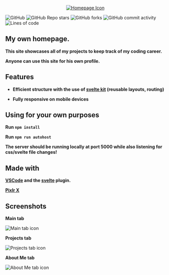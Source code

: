 <p align="center"><a href='https://shadofer.herokuapp.com'><img src='https://i.ibb.co/CtH30k5/homepage-icon.png' alt='Homepage Icon'></a></p>

![GitHub](https://img.shields.io/github/license/Shadofer/homepage) ![GitHub Repo stars](https://img.shields.io/github/stars/Shadofer/homepage?style=social) ![GitHub forks](https://img.shields.io/github/forks/Shadofer/homepage?style=social) ![GitHub commit activity](https://img.shields.io/github/commit-activity/m/Shadofer/homepage) ![Lines of code](https://img.shields.io/tokei/lines/github/Shadofer/homepage)

## My own homepage.

**This site showcases all of my projects to keep track of my coding career.**

**Anyone can use this site for his own profile.**

## Features

-   **Efficient structure with the use of [svelte kit](https://kit.svelte.dev/) (reusable layouts, routing)**

-   **Fully responsive on mobile devices**

## Using for your own purposes

**Run `npm install`**

**Run `npm run autohost`**

**The server should be running locally at port 5000 while also listening for css/svelte file changes!**

## Made with

**[VSCode](https://code.visualstudio.com/) and the [svelte](https://marketplace.visualstudio.com/items?itemName=svelte.svelte-vscode) plugin.**

**[Pixlr X](https://pixlr.com/x)**

## Screenshots

**Main tab**

<img src='https://i.ibb.co/wYKTp7q/image.png' alt='Main tab icon'>

**Projects tab**

<img src='https://i.ibb.co/tLXwGDH/image.png' alt='Projects tab icon'>

**About Me tab**

<img src='https://i.ibb.co/Pt9Lj71/image.png' alt='About Me tab icon'>
